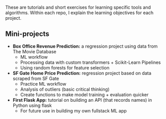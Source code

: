 These are tutorials and short exercises for learning specific tools and algorithms. Within each repo, I explain the learning objectives for each project.

## Mini-projects

* **Box Office Revenue Prediction:** a regression project using data from The Movie Database 	
	* ML workflow
	* Processing data with custom transformers + Scikit-Learn Pipelines
	* Using random forests for feature selection
* **SF Gate Home Price Prediction:** regression project based on data scraped from SF Gate
	* Practice ML workflow 
	* Analysis of outliers (basic critical thinking)
	* Create functions to make model training + evaluation quicker
* **First Flask App:** tutorial on building an API (that records names) in Python using flask
	* For future use in building my own fullstack ML app
